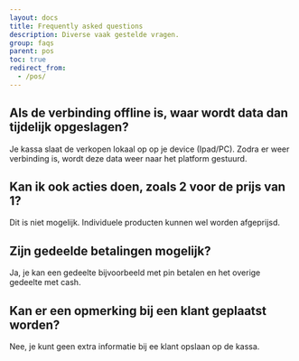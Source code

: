 ```yaml
---
layout: docs
title: Frequently asked questions
description: Diverse vaak gestelde vragen.
group: faqs
parent: pos
toc: true
redirect_from:
  - /pos/
---
```

## Als de verbinding offline is, waar wordt data dan tijdelijk opgeslagen?
Je kassa slaat de verkopen lokaal op op je device (Ipad/PC). Zodra er weer verbinding is, wordt deze data weer naar het platform gestuurd.

## Kan ik ook acties doen, zoals 2 voor de prijs van 1?
Dit is niet mogelijk. Individuele producten kunnen wel worden afgeprijsd.

## Zijn gedeelde betalingen mogelijk?
Ja, je kan een gedeelte bijvoorbeeld met pin betalen en het overige gedeelte met cash.


## Kan er een opmerking bij een klant geplaatst worden?
Nee, je kunt geen extra informatie bij ee klant opslaan op de kassa.

